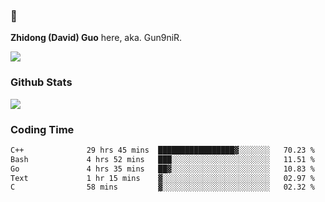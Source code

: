 ### 👋 

**Zhidong (David) Guo** here, aka. Gun9niR.

![](https://komarev.com/ghpvc/?username=Gun9niR&label=Total+Views)

### Github Stats

<img src="https://github-readme-stats.vercel.app/api?username=Gun9niR&count_private=true&show_icons=true&theme=vue-dark&hide_title=true">

### Coding Time

<!--START_SECTION:waka-->

```txt
C++              29 hrs 45 mins  █████████████████▓░░░░░░░   70.23 %
Bash             4 hrs 52 mins   ███░░░░░░░░░░░░░░░░░░░░░░   11.51 %
Go               4 hrs 35 mins   ██▓░░░░░░░░░░░░░░░░░░░░░░   10.83 %
Text             1 hr 15 mins    ▓░░░░░░░░░░░░░░░░░░░░░░░░   02.97 %
C                58 mins         ▓░░░░░░░░░░░░░░░░░░░░░░░░   02.32 %
```

<!--END_SECTION:waka-->
